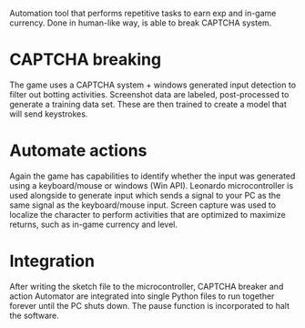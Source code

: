 Automation tool that performs repetitive tasks to earn exp and in-game currency.
Done in human-like way, is able to break CAPTCHA system.

# CAPTCHA breaking
The game uses a CAPTCHA system + windows generated input detection to filter out botting activities.
Screenshot data are labeled, post-processed to generate a training data set. These are then trained to create a model
that will send keystrokes.
# Automate actions
Again the game has capabilities to identify whether the input was generated using a keyboard/mouse or windows (Win API).
Leonardo microcontroller is used alongside to generate input which sends a signal to your PC as the same signal as the keyboard/mouse input.
Screen capture was used to localize the character to perform activities that are optimized to maximize returns, such as in-game currency and level.
# Integration
After writing the sketch file to the microcontroller, 
CAPTCHA breaker and action Automator are integrated into single Python files to run together forever until the PC shuts down.
The pause function is incorporated to halt the software.
